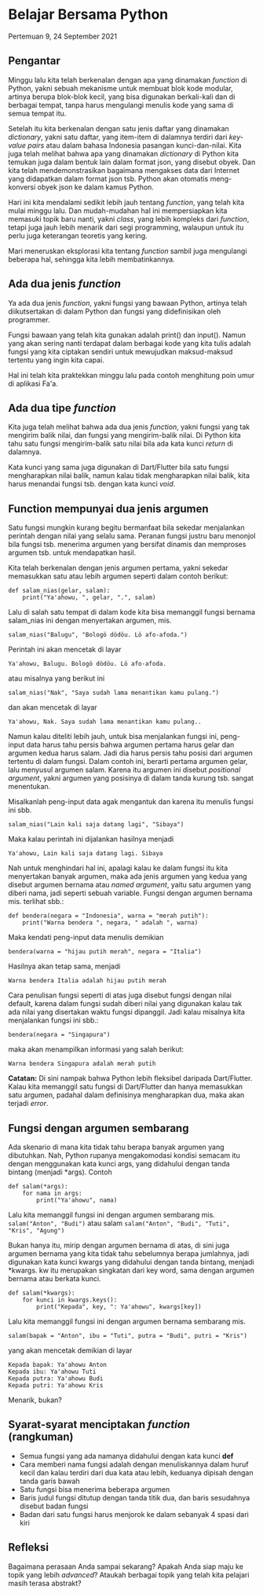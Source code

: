 # Belajar Bersama Python

Pertemuan 9, 24 September 2021


## Pengantar

Minggu lalu kita telah berkenalan dengan apa yang dinamakan _function_ di Python, yakni sebuah mekanisme untuk membuat blok kode modular, artinya berupa blok-blok kecil, yang bisa digunakan berkali-kali dan di berbagai tempat, tanpa harus mengulangi menulis kode yang sama di semua tempat itu.

Setelah itu kita berkenalan dengan satu jenis daftar yang dinamakan _dictionary_, yakni satu daftar, yang item-item di dalamnya terdiri dari _key-value pairs_ atau dalam bahasa Indonesia pasangan kunci-dan-nilai. Kita juga telah melihat bahwa apa yang dinamakan _dictionary_ di Python kita temukan juga dalam bentuk lain dalam format json, yang disebut obyek. Dan kita telah mendemonstrasikan bagaimana mengakses data dari Internet yang didapatkan dalam format json tsb. Python akan otomatis meng-konversi obyek json ke dalam kamus Python.

Hari ini kita mendalami sedikit lebih jauh tentang _function_, yang telah kita mulai minggu lalu. Dan mudah-mudahan hal ini mempersiapkan kita memasuki topik baru nanti, yakni _class_, yang lebih kompleks dari _function_, tetapi juga jauh lebih menarik dari segi programming, walaupun untuk itu perlu juga keterangan teoretis yang kering.

Mari meneruskan eksplorasi kita tentang _function_ sambil juga mengulangi beberapa hal, sehingga kita lebih membatinkannya.

## Ada dua jenis _function_

Ya ada dua jenis _function_, yakni fungsi yang bawaan Python, artinya telah diikutsertakan di dalam Python dan fungsi yang didefinisikan oleh programmer.

Fungsi bawaan yang telah kita gunakan adalah print() dan input(). Namun yang akan sering nanti terdapat dalam berbagai kode yang kita tulis adalah fungsi yang kita ciptakan sendiri untuk mewujudkan maksud-maksud tertentu yang ingin kita capai.

Hal ini telah kita praktekkan minggu lalu pada contoh menghitung poin umur di aplikasi Fa'a.

## Ada dua tipe _function_

Kita juga telah melihat bahwa ada dua jenis _function_, yakni fungsi yang tak mengirim balik nilai, dan fungsi yang mengirim-balik nilai. Di Python kita tahu satu fungsi mengirim-balik satu nilai bila ada kata kunci _return_ di dalamnya.

Kata kunci yang sama juga digunakan di Dart/Flutter bila satu fungsi mengharapkan nilai balik, namun kalau tidak mengharapkan nilai balik, kita harus menandai fungsi tsb. dengan kata kunci _void_.

## Function mempunyai dua jenis argumen

Satu fungsi mungkin kurang begitu bermanfaat bila sekedar menjalankan perintah dengan nilai yang selalu sama. Peranan fungsi justru baru menonjol bila fungsi tsb. menerima argumen yang bersifat dinamis dan memproses argumen tsb. untuk mendapatkan hasil.

Kita telah berkenalan dengan jenis argumen pertama, yakni sekedar memasukkan satu atau lebih argumen seperti dalam contoh berikut:
```
def salam_nias(gelar, salam):
    print("Ya'ahowu, ", gelar, ".", salam)
```
Lalu di salah satu tempat di dalam kode kita bisa memanggil fungsi bernama salam_nias ini dengan menyertakan argumen, mis.
```
salam_nias("Balugu", "Bologö dödöu. Lö afo-afoda.")
```
Perintah ini akan mencetak di layar
```
Ya'ahowu, Balugu. Bologö dödöu. Lö afo-afoda.
```
atau misalnya yang berikut ini
```
salam_nias("Nak", "Saya sudah lama menantikan kamu pulang.")
```
dan akan mencetak di layar
```
Ya'ahowu, Nak. Saya sudah lama menantikan kamu pulang..
```

Namun kalau diteliti lebih jauh, untuk bisa menjalankan fungsi ini, peng-input data harus tahu persis bahwa argumen pertama harus gelar dan argumen kedua harus salam. Jadi dia harus persis tahu posisi dari argumen tertentu di dalam fungsi. Dalam contoh ini, berarti pertama argumen gelar, lalu menyusul argumen salam. Karena itu argumen ini disebut _positional argument_, yakni argumen yang posisinya di dalam tanda kurung tsb. sangat menentukan.

Misalkanlah peng-input data agak mengantuk dan karena itu menulis fungsi ini sbb.
```
salam_nias("Lain kali saja datang lagi", "Sibaya") 
```
Maka kalau perintah ini dijalankan hasilnya menjadi
```
Ya'ahowu, Lain kali saja datang lagi. Sibaya
```

Nah untuk menghindari hal ini, apalagi kalau ke dalam fungsi itu kita menyertakan banyak argumen, maka ada jenis argumen yang kedua yang disebut argumen bernama atau _named argument_, yaitu satu argumen yang diberi nama, jadi seperti sebuah variable. Fungsi dengan argumen bernama mis. terlihat sbb.:
```
def bendera(negara = "Indonesia", warna = "merah putih"):
    print("Warna bendera ", negara, " adalah ", warna)
```
Maka kendati peng-input data menulis demikian
```
bendera(warna = "hijau putih merah", negara = "Italia")
```
Hasilnya akan tetap sama, menjadi
```
Warna bendera Italia adalah hijau putih merah
```
Cara penulisan fungsi seperti di atas juga disebut fungsi dengan nilai default, karena dalam fungsi sudah diberi nilai yang digunakan kalau tak ada nilai yang disertakan waktu fungsi dipanggil. Jadi kalau misalnya kita menjalankan fungsi ini sbb.:
```
bendera(negara = "Singapura")
```
maka akan menampilkan informasi yang salah berikut:
```
Warna bendera Singapura adalah merah putih
```

**Catatan:** Di sini nampak bahwa Python lebih fleksibel daripada Dart/Flutter. Kalau kita memanggil satu fungsi di Dart/Flutter dan hanya memasukkan satu argumen, padahal dalam definisinya mengharapkan dua, maka akan terjadi _error_.

## Fungsi dengan argumen sembarang

Ada skenario di mana kita tidak tahu berapa banyak argumen yang dibutuhkan. Nah, Python rupanya mengakomodasi kondisi semacam itu dengan menggunakan kata kunci args, yang didahului dengan tanda bintang (menjadi *args). Contoh
```
def salam(*args):
    for nama in args:
        print("Ya'ahowu", nama)
```
Lalu kita memanggil fungsi ini dengan argumen sembarang mis.
`salam("Anton", "Budi")` atau salam `salam("Anton", "Budi", "Tuti", "Kris", "Agung")`

Bukan hanya itu, mirip dengan argumen bernama di atas, di sini juga argumen bernama yang kita tidak tahu sebelumnya berapa jumlahnya, jadi digunakan kata kunci kwargs yang didahului dengan tanda bintang, menjadi *kwargs. kw itu merupakan singkatan dari key word, sama dengan argumen bernama atau berkata kunci.
```
def salam(*kwargs):
    for kunci in kwargs.keys():
        print("Kepada", key, ": Ya'ahowu", kwargs[key])
```
Lalu kita memanggil fungsi ini dengan argumen bernama sembarang mis.

```
salam(bapak = "Anton", ibu = "Tuti", putra = "Budi", putri = "Kris")
```
yang akan mencetak demikian di layar

```
Kepada bapak: Ya'ahowu Anton
Kepada ibu: Ya'ahowu Tuti
Kepada putra: Ya'ahowu Budi
Kepada putri: Ya'ahowu Kris
```

Menarik, bukan?


## Syarat-syarat menciptakan _function_ (rangkuman)

- Semua fungsi yang ada namanya didahului dengan kata kunci **def**
- Cara memberi nama fungsi adalah dengan menuliskannya dalam huruf kecil dan kalau terdiri dari dua kata atau lebih, keduanya dipisah dengan tanda garis bawah
- Satu fungsi bisa menerima beberapa argumen
- Baris judul fungsi ditutup dengan tanda titik dua, dan baris sesudahnya disebut badan fungsi
- Badan dari satu fungsi harus menjorok ke dalam sebanyak 4 spasi dari kiri

## Refleksi

Bagaimana perasaan Anda sampai sekarang? Apakah Anda siap maju ke topik yang lebih _advanced_? Ataukah berbagai topik yang telah kita pelajari masih terasa abstrakt?

